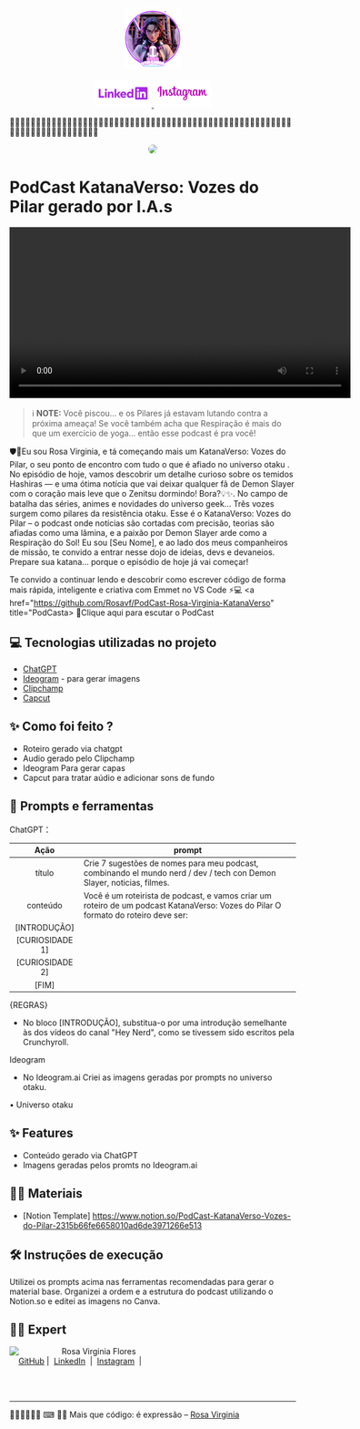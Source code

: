 <p align="center">
    <img width="100" src="assets/avatar-css.png">
</p>


<p align="center">
  <a href="https://www.linkedin.com/in/rosa-virginia-flores/"><img src="assets/linkedin.png" alt="Linkedin Rosa Virginia">
  </a>
  <a href="https://www.instagram.com/edt.creative/" title="IG"><img src="assets/instagram-edt.png" alt="Instagram EDT">
  </a>
</p>

🌷🌷🌷🌷🌷🌷🌷🌷🌷🌷🌷🌷🌷🌷🌷🌷🌷🌷🌷🌷🌷🌷🌷🌷🌷🌷🌷🌷🌷🌷🌷🌷🌷🌷🌷🌷🌷🌷🌷🌷🌷🌷🌷🌷🌷🌷🌷🌷🌷🌷🌷🌷🌷🌷🌷🌷🌷🌷🌷🌷🌷🌷🌷🌷🌷🌷🌷🌷🌷🌷🌷

<p align="center">
  <img 
    src="assets/Perfil.png"
    width="200"  
    style="border-radius: 50%;"
  />
</p>

# PodCast KatanaVerso: Vozes do Pilar gerado por I.A.s

<video width="600" controls>
  <source src="video/PodCast_Rosa_Virginia.mp4" type="video/mp4">
  Seu navegador não suporta vídeo HTML5.
</video>


 > ℹ️ **NOTE:** Você piscou… e os Pilares já estavam lutando contra a próxima ameaça! Se você também acha que Respiração é mais do que um exercício de yoga… então esse podcast é pra você!


🛡️🎉Eu sou Rosa Virginia, e tá começando mais um KatanaVerso: Vozes do Pilar, o seu ponto de encontro com tudo o que é afiado no universo otaku .
No episódio de hoje, vamos descobrir um detalhe curioso sobre os temidos Hashiras — e uma ótima notícia que vai deixar qualquer fã de Demon Slayer com o coração mais leve que o Zenitsu dormindo! Bora?💡✨.
No campo de batalha das séries, animes e novidades do universo geek…
Três vozes surgem como pilares da resistência otaku.
Esse é o KatanaVerso: Vozes do Pilar – o podcast onde notícias são cortadas com precisão, teorias são afiadas como uma lâmina, e a paixão por Demon Slayer arde como a Respiração do Sol!
Eu sou [Seu Nome], e ao lado dos meus companheiros de missão, te convido a entrar nesse dojo de ideias, devs e devaneios.
Prepare sua katana… porque o episódio de hoje já vai começar!

Te convido a continuar lendo e descobrir como escrever código de forma mais rápida, inteligente e criativa com Emmet no VS Code ⚡💻
<a href="https://github.com/Rosavf/PodCast-Rosa-Virginia-KatanaVerso" title="PodCasta> 📕Clique aqui para escutar o PodCast</a>

## 💻 Tecnologias utilizadas no projeto

- [ChatGPT](https://chat.openai.com/) 
- [Ideogram](ideogram.ai) - para gerar imagens
- [Clipchamp](https://app.clipchamp.com/)
- [Capcut](https://www.capcut.com/pt-br/)

## ✨ Como foi feito ?

- Roteiro gerado via chatgpt
- Audio gerado pelo Clipchamp
- Ideogram Para gerar capas
- Capcut para tratar aúdio e adicionar sons de fundo




## 📄 Prompts e ferramentas


ChatGPT：

|   Ação   | prompt                                                                                                                                                                                                                                                                         |
| :------: | ------------------------------------------------------------------------------------------------------------------------------------------------------------------------------------------------------------------------------------------------------------------------------ |
|  título  | Crie 7 sugestões de nomes para meu podcast, combinando el mundo nerd / dev / tech con Demon Slayer, noticias, filmes.                                                                                                                                                                                  |
| conteúdo | Você é um roteirista de podcast, e vamos criar um  roteiro de um podcast KatanaVerso: Vozes do Pilar O formato do roteiro deve ser: |
[INTRODUÇÃO] |
[CURIOSIDADE 1] |
[CURIOSIDADE 2] |
[FIM]|

{REGRAS}
- No bloco [INTRODUÇÃO], substitua-o por uma introdução semelhante às dos vídeos do canal "Hey Nerd", como se tivessem sido escritos pela Crunchyroll.


Ideogram

- No Ideogram.ai Criei as imagens geradas por prompts no universo otaku.

• Universo otaku



## ✨ Features

- Conteúdo gerado via ChatGPT
- Imagens geradas pelos promts no Ideogram.ai

## 📄✨ Materiais

- [Notion Template] https://www.notion.so/PodCast-KatanaVerso-Vozes-do-Pilar-2315b66fe6658010ad6de3971266e513

## 🛠️ Instruções de execução

Utilizei os prompts acima nas ferramentas recomendadas para gerar o material base. Organizei a ordem e a estrutura do podcast utilizando o Notion.so e editei as imagens no Canva.

## 👨‍💻 Expert

<p>
    <img 
      align=left 
      margin=10 
      width=80 
      src="https://avatars.githubusercontent.com/u/44910817?v=4"
    />
    <p>&nbsp&nbsp&nbspRosa Virginia Flores<br>
    &nbsp&nbsp&nbsp
    <a href="https://github.com/Rosavf">
    GitHub</a>&nbsp;|&nbsp;
    <a href="https://www.linkedin.com/in/rosa-virginia-flores/">LinkedIn</a>
&nbsp;|&nbsp;
    <a href="https://www.instagram.com/edt.creative/">
    Instagram</a>
&nbsp;|&nbsp;</p>
</p>
<br/><br/>
<p>

---
🦋✨🌷✨🌷🌷
⌨ 👩‍💻 Mais que código: é expressão –  [Rosa Virginia](https://github.com/Rosavf)